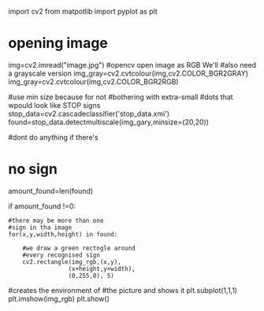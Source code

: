 import cv2
from matpotlib import pyplot as plt

# opening image
img=cv2.imread("image.jpg")
#opencv open image as RGB We'll
#also need a grayscale version
img_gray=cv2.cvtcolour(img,cv2.COLOR_BGR2GRAY)
img_gray=cv2.cvtcolour(img,cv2.COLOR_BGR2RGB)



#use min size because for not
#bothering with extra-small
#dots that wpould look like STOP signs
stop_data=cv2.cascadeclassifier('stop_data.xmi')
found=stop_data.detectmultiscale(img_gary,minsize=(20,20))


#dont do anything if there's
# no sign
amount_found=len(found)

if amount_found !=0:
    
    
    #there may be more than one
    #sign in tha image
    for(x,y,width,height) in found:
        
        #we draw a green rectngle around
        #every recognised sign
        cv2.rectangle(img_rgb,(x,y),
                     (x+height,y+width),
                     (0,255,0), 5)
                     
#creates the environment of
#the picture and shows it
plt.subplot(1,1,1)
plt.imshow(img_rgb)
plt.show()
